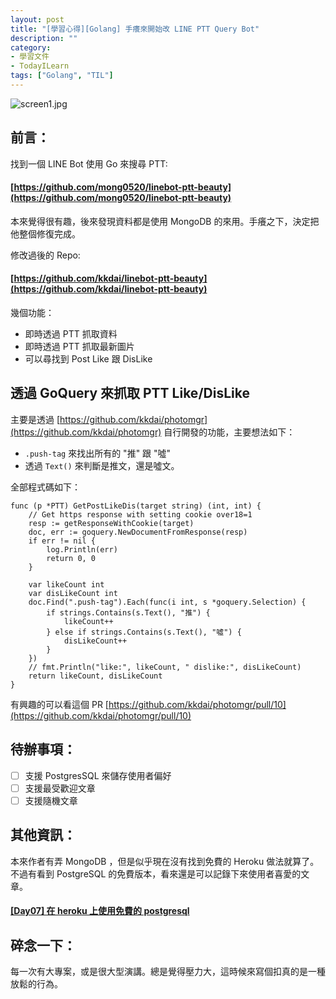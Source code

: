 ```yaml
---
layout: post
title: "[學習心得][Golang] 手癢來開始改 LINE PTT Query Bot"
description: ""
category: 
- 學習文件
- TodayILearn
tags: ["Golang", "TIL"]
---
```


![screen1.jpg](https://github.com/kkdai/linebot-ptt-beauty/blob/master/resource/screen1.jpg?raw=true)



## 前言：

找到一個 LINE Bot 使用 Go 來搜尋 PTT: 

#### [https://github.com/mong0520/linebot-ptt-beauty](https://github.com/mong0520/linebot-ptt-beauty)

本來覺得很有趣，後來發現資料都是使用 MongoDB 的來用。手癢之下，決定把他整個修復完成。

修改過後的 Repo:

#### [https://github.com/kkdai/linebot-ptt-beauty](https://github.com/kkdai/linebot-ptt-beauty)

幾個功能：

- 即時透過 PTT 抓取資料
- 即時透過 PTT 抓取最新圖片
- 可以尋找到 Post Like 跟 DisLike

## 透過 GoQuery 來抓取 PTT Like/DisLike

主要是透過 [https://github.com/kkdai/photomgr](https://github.com/kkdai/photomgr) 自行開發的功能，主要想法如下：

- `.push-tag` 來找出所有的 "推" 跟 "噓"
- 透過 `Text()` 來判斷是推文，還是噓文。

全部程式碼如下：

```
func (p *PTT) GetPostLikeDis(target string) (int, int) {
	// Get https response with setting cookie over18=1
	resp := getResponseWithCookie(target)
	doc, err := goquery.NewDocumentFromResponse(resp)
	if err != nil {
		log.Println(err)
		return 0, 0
	}

	var likeCount int
	var disLikeCount int
	doc.Find(".push-tag").Each(func(i int, s *goquery.Selection) {
		if strings.Contains(s.Text(), "推") {
			likeCount++
		} else if strings.Contains(s.Text(), "噓") {
			disLikeCount++
		}
	})
	// fmt.Println("like:", likeCount, " dislike:", disLikeCount)
	return likeCount, disLikeCount
}
```

有興趣的可以看這個 PR [https://github.com/kkdai/photomgr/pull/10](https://github.com/kkdai/photomgr/pull/10)

## 待辦事項：

- [ ] 支援 PostgresSQL 來儲存使用者偏好
- [ ] 支援最受歡迎文章
- [ ] 支援隨機文章

## 其他資訊：

本來作者有弄 MongoDB ，但是似乎現在沒有找到免費的 Heroku 做法就算了。 不過有看到 PostgreSQL 的免費版本，看來還是可以記錄下來使用者喜愛的文章。

#### [[Day07] 在 heroku 上使用免費的 postgresql](https://ithelp.ithome.com.tw/articles/10218790)



## 碎念一下：

每一次有大專案，或是很大型演講。總是覺得壓力大，這時候來寫個扣真的是一種放鬆的行為。
